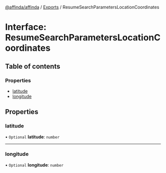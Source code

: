 [@affinda/affinda](../README.md) / [Exports](../modules.md) / ResumeSearchParametersLocationCoordinates

# Interface: ResumeSearchParametersLocationCoordinates

## Table of contents

### Properties

- [latitude](ResumeSearchParametersLocationCoordinates.md#latitude)
- [longitude](ResumeSearchParametersLocationCoordinates.md#longitude)

## Properties

### latitude

• `Optional` **latitude**: `number`

___

### longitude

• `Optional` **longitude**: `number`
